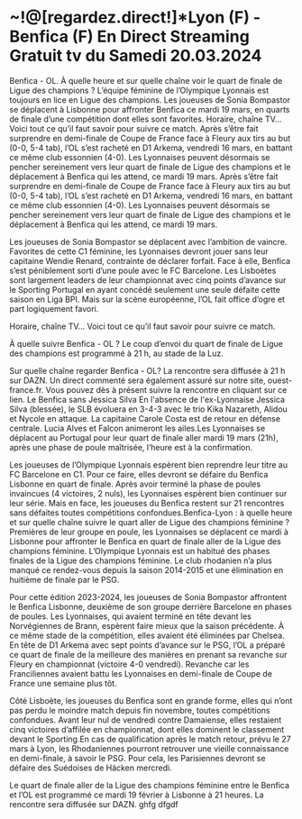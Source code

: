 <h1>~!@[regardez.direct!]*Lyon (F) - Benfica (F) En Direct Streaming Gratuit tv du Samedi 20.03.2024</h1>
Benfica - OL. À quelle heure et sur quelle chaîne voir le quart de finale de Ligue des champions ?
L’équipe féminine de l’Olympique Lyonnais est toujours en lice en Ligue des champions. Les joueuses de Sonia Bompastor se déplacent à Lisbonne pour affronter Benfica ce mardi 19 mars, en quarts de finale d’une compétition dont elles sont favorites. Horaire, chaîne TV… Voici tout ce qu’il faut savoir pour suivre ce match.	
Après s’être fait surprendre en demi-finale de Coupe de France face à Fleury aux tirs au but (0-0, 5-4 tab), l’OL s’est racheté en D1 Arkema, vendredi 16 mars, en battant ce même club essonnien (4-0). Les Lyonnaises peuvent désormais se pencher sereinement vers leur quart de finale de Ligue des champions et le déplacement à Benfica qui les attend, ce mardi 19 mars.	
Après s’être fait surprendre en demi-finale de Coupe de France face à Fleury aux tirs au but (0-0, 5-4 tab), l’OL s’est racheté en D1 Arkema, vendredi 16 mars, en battant ce même club essonnien (4-0). Les Lyonnaises peuvent désormais se pencher sereinement vers leur quart de finale de Ligue des champions et le déplacement à Benfica qui les attend, ce mardi 19 mars.

Les joueuses de Sonia Bompastor se déplacent avec l’ambition de vaincre. Favorites de cette C1 féminine, les Lyonnaises devront jouer sans leur capitaine Wendie Renard, contrainte de déclarer forfait. Face à elle, Benfica s’est péniblement sorti d’une poule avec le FC Barcelone. Les Lisboètes sont largement leaders de leur championnat avec cinq points d’avance sur le Sporting Portugal en ayant concédé seulement une seule défaite cette saison en Liga BPI. Mais sur la scène européenne, l’OL fait office d’ogre et part logiquement favori.

Horaire, chaîne TV… Voici tout ce qu’il faut savoir pour suivre ce match.

À quelle suivre Benfica - OL ?
Le coup d’envoi du quart de finale de Ligue des champions est programmé à 21 h, au stade de la Luz.

Sur quelle chaîne regarder Benfica - OL?
La rencontre sera diffusée à 21 h sur DAZN. Un direct commenté sera également assuré sur notre site, ouest-france.fr. Vous pouvez dès à présent suivre la rencontre en cliquant sur ce lien. Le Benfica sans Jessica Silva
En l'absence de l'ex-Lyonnaise Jessica Silva (blessée), le SLB évoluera en 3-4-3 avec le trio Kika Nazareth, Alidou et Nycole en attaque. La capitaine Carole Costa est de retour en défense centrale. Lucia Alves et Falcon animeront les ailes.Les Lyonnaises se déplacent au Portugal pour leur quart de finale aller mardi 19 mars (21h), après une phase de poule maîtrisée, l’heure est à la confirmation.

Les joueuses de l’Olympique Lyonnais espèrent bien reprendre leur titre au FC Barcelone en C1. Pour ce faire, elles devront se défaire du Benfica Lisbonne en quart de finale. Après avoir terminé la phase de poules invaincues (4 victoires, 2 nuls), les Lyonnaises espèrent bien continuer sur leur série. Mais en face, les joueuses du Benfica restent sur 21 rencontres sans défaites toutes compétitions confondues.Benfica-Lyon : à quelle heure et sur quelle chaîne suivre le quart aller de Ligue des champions féminine ?
Premières de leur groupe en poule, les Lyonnaises se déplacent ce mardi à Lisbonne pour affronter le Benfica en quart de finale aller de la Ligue des champions féminine. L’Olympique Lyonnais est un habitué des phases finales de la Ligue des champions féminine. Le club rhodanien n’a plus manqué ce rendez-vous depuis la saison 2014-2015 et une élimination en huitième de finale par le PSG.

Pour cette édition 2023-2024, les joueuses de Sonia Bompastor affrontent le Benfica Lisbonne, deuxième de son groupe derrière Barcelone en phases de poules. Les Lyonnaises, qui avaient terminé en tête devant les Norvégiennes de Brann, espèrent faire mieux que la saison précédente. À ce même stade de la compétition, elles avaient été éliminées par Chelsea. En tête de D1 Arkema avec sept points d’avance sur le PSG, l’OL a préparé ce quart de finale de la meilleure des manières en prenant sa revanche sur Fleury en championnat (victoire 4-0 vendredi). Revanche car les Franciliennes avaient battu les Lyonnaises en demi-finale de Coupe de France une semaine plus tôt.

Côté Lisboète, les joueuses du Benfica sont en grande forme, elles qui n’ont pas perdu le moindre match depuis fin novembre, toutes compétitions confondues. Avant leur nul de vendredi contre Damaiense, elles restaient cinq victoires d’affilée en championnat, dont elles dominent le classement devant le Sporting.En cas de qualification après le match retour, prévu le 27 mars à Lyon, les Rhodaniennes pourront retrouver une vieille connaissance en demi-finale, à savoir le PSG. Pour cela, les Parisiennes devront se défaire des Suédoises de Häcken mercredi.

Le quart de finale aller de la Ligue des champions féminine entre le Benfica et l’OL est programmé ce mardi 19 février à Lisbonne à 21 heures. La rencontre sera diffusée sur DAZN. ghfg dfgdf

